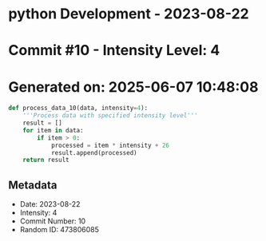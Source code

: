 ﻿# python Development - 2023-08-22
# Commit #10 - Intensity Level: 4
# Generated on: 2025-06-07 10:48:08
```python
def process_data_10(data, intensity=4):
    '''Process data with specified intensity level'''
    result = []
    for item in data:
        if item > 0:
            processed = item * intensity + 26
            result.append(processed)
    return result
```
## Metadata
- Date: 2023-08-22
- Intensity: 4
- Commit Number: 10
- Random ID: 473806085
